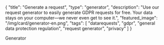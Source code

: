 {
    "title": "Generate a request",
    "type": "generator",
    "description": "Use our request generator to easily generate GDPR requests for free. Your data stays on your computer—we never even get to see it.",
    "featured_image": "/img/card/generator-en.png",
    "tags": [ "datarequests", "gdpr", "general data protection regulation", "request generator", "privacy" ]
}
 
Generator
